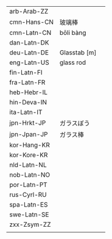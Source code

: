 | | | |
|-|-|-|
| arb-Arab-ZZ |  |  |
| cmn-Hans-CN | 玻璃棒 |  |
| cmn-Latn-CN | bōli bàng |  |
| dan-Latn-DK |  |  |
| deu-Latn-DE | Glasstab [m] |  |
| eng-Latn-US | glass rod |  |
| fin-Latn-FI |  |  |
| fra-Latn-FR |  |  |
| heb-Hebr-IL |  |  |
| hin-Deva-IN |  |  |
| ita-Latn-IT |  |  |
| jpn-Hrkt-JP | ガラスぼう |  |
| jpn-Jpan-JP | ガラス棒 |  |
| kor-Hang-KR |  |  |
| kor-Kore-KR |  |  |
| nld-Latn-NL |  |  |
| nob-Latn-NO |  |  |
| por-Latn-PT |  |  |
| rus-Cyrl-RU |  |  |
| spa-Latn-ES |  |  |
| swe-Latn-SE |  |  |
| zxx-Zsym-ZZ |  |  |
|  |  |  |